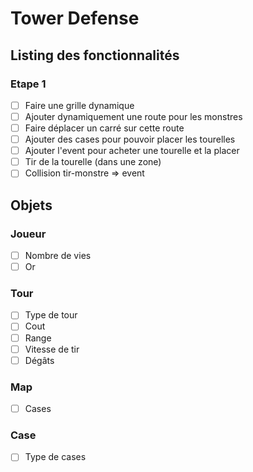 # Tower Defense

## Listing des fonctionnalités

### Etape 1

- [ ] Faire une grille dynamique
- [ ] Ajouter dynamiquement une route pour les monstres
- [ ] Faire déplacer un carré sur cette route
- [ ] Ajouter des cases pour pouvoir placer les tourelles
- [ ] Ajouter l'event pour acheter une tourelle et la placer
- [ ] Tir de la tourelle (dans une zone)
- [ ] Collision tir-monstre => event

## Objets

### Joueur

- [ ] Nombre de vies
- [ ] Or

### Tour
- [ ] Type de tour
- [ ] Cout
- [ ] Range
- [ ] Vitesse de tir
- [ ] Dégâts

### Map
- [ ] Cases

### Case
- [ ] Type de cases
